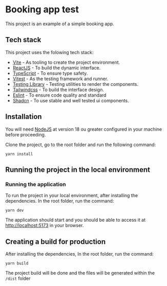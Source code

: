 # Booking app test

This project is an example of a simple booking app.

## Tech stack

This project uses the folowing tech stack:

- [Vite](https://vitejs.dev) - As tooling to create the project environment.
- [ReactJS](https://reactjs.org) - To build the dynamic interface.
- [TypeScript](https://www.typescriptlang.org) - To ensure type safety.
- [Vitest](https://vitest.dev) - As the testing framework and runner.
- [Testing Library](https://testing-library.com) - Testing utilities to render the components.
- [Tailwindcss](https://tailwindcss.com) - To build the interface design.
- [Eslint](https://eslint.org) - To ensure code quality and standard
- [Shadcn](https://ui.shadcn.com/) - To use stable and well tested ui components.

## Installation

You will need [NodeJS](https://nodejs.org/en) at version 18 ou greater configured in your machine before proceeding.

Clone the project, go to the root folder and run the following command:

`yarn install`

## Running the project in the local environment

### Running the application

To run the project in your local environment, after installing the dependencies. In the root folder, run the command:

`yarn dev`

The application should start and you should be able to access it at [http://localhost:5173](http://localhost:5173) in your browser.

## Creating a build for production

After installing the dependencies, In the root folder, run the command:

`yarn build`

The project build will be done and the files will be generated within the `/dist` folder
